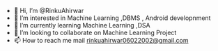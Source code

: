 - 👋 Hi, I’m @RinkuAhirwar
- 👀 I’m interested in Machine Learning ,DBMS , Android developnment
- 🌱 I’m currently learning Machine Learning ,DSA
- 💞️ I’m looking to collaborate on Machine Learning Project
- 📫 How to reach me mail  rinkuahirwar06022002@gmail.com
<!---
RinkuAhirwar/RinkuAhirwar is a ✨ special ✨ repository because its `README.md` (this file) appears on your GitHub profile.
You can click the Preview link to take a look at your changes.
--->
